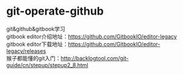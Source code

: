 # git-operate-github
git&github&gitbook学习<br/>
gitbook editor介绍地址：https://github.com/GitbookIO/editor-legacy <br />
gitbook editor下载地址：https://github.com/GitbookIO/editor-legacy/releases<br />
猴子都能懂的git入门：http://backlogtool.com/git-guide/cn/stepup/stepup2_8.html<br />
